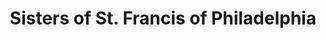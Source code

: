---
layout: repo
title: "Sisters of St. Francis of Philadelphia"
id: 13115
permalink: repos/13115/
---